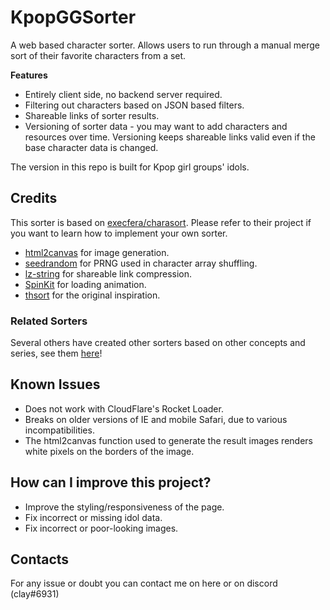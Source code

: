 # KpopGGSorter
A web based character sorter. Allows users to run through a manual merge sort of their favorite characters from a set.

**Features**
 * Entirely client side, no backend server required.
 * Filtering out characters based on JSON based filters.
 * Shareable links of sorter results.
 * Versioning of sorter data - you may want to add characters and resources over time. Versioning keeps shareable links valid even if the base character data is changed.
 
The version in this repo is built for Kpop girl groups' idols.

## Credits
This sorter is based on  [execfera/charasort](https://github.com/execfera/charasort). Please refer to their project if you want to learn how to implement your own sorter.

 * [html2canvas](https://github.com/niklasvh/html2canvas/) for image generation.
 * [seedrandom](https://github.com/davidbau/seedrandom) for PRNG used in character array shuffling.
 * [lz-string](https://github.com/pieroxy/lz-string) for shareable link compression.
 * [SpinKit](http://tobiasahlin.com/spinkit/) for loading animation.
 * [thsort](http://mainyan.sakura.ne.jp/thsort.html) for the original inspiration.

### Related Sorters
Several others have created other sorters based on other concepts and series, see them [here](https://github.com/execfera/charasort/wiki)!

## Known Issues
 * Does not work with CloudFlare's Rocket Loader.
 * Breaks on older versions of IE and mobile Safari, due to various incompatibilities.
 * The html2canvas function used to generate the result images renders white pixels on the borders of the image.

## How can I improve this project?
 * Improve the styling/responsiveness of the page.
 * Fix incorrect or missing idol data.
 * Fix incorrect or poor-looking images.

## Contacts
For any issue or doubt you can contact me on here or on discord (clay#6931)
